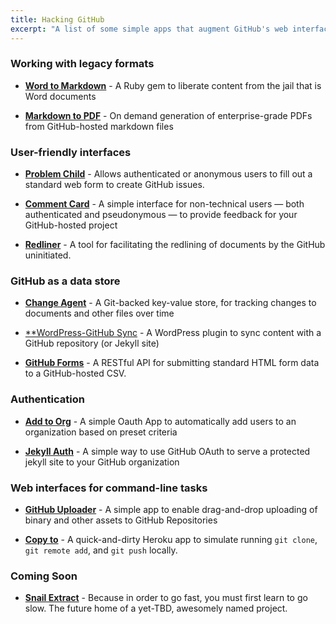 ```yaml
---
title: Hacking GitHub
excerpt: "A list of some simple apps that augment GitHub's web interface to provide atypical GitHub users with features that lower the barrier to collaborate."
---
```


### Working with legacy formats

* [**Word to Markdown**](https://github.com/benbalter/word-to-markdown) - A Ruby gem to liberate content from the jail that is Word documents

* [**Markdown to PDF**](https://github.com/benbalter/markdown-to-pdf) - On demand generation of enterprise-grade PDFs from GitHub-hosted markdown files

### User-friendly interfaces

* [**Problem Child**](https://github.com/benbalter/problem_child) - Allows authenticated or anonymous users to fill out a standard web form to create GitHub issues.

* [**Comment Card**](https://github.com/benbalter/comment-card) - A simple interface for non-technical users — both authenticated and pseudonymous — to provide feedback for your GitHub-hosted project

* [**Redliner**](https://github.com/benbalter/redliner) - A tool for facilitating the redlining of documents by the GitHub uninitiated.

### GitHub as a data store

* [**Change Agent**](https://github.com/benbalter/change_agent) - A Git-backed key-value store, for tracking changes to documents and other files over time

* [**WordPress-GitHub Sync](https://github.com/benbalter/wordpress-github-sync) - A WordPress plugin to sync content with a GitHub repository (or Jekyll site)

* [**GitHub Forms**](https://github.com/benbalter/github-forms) - A RESTful API for submitting standard HTML form data to a GitHub-hosted CSV.

### Authentication

* [**Add to Org**](https://github.com/benbalter/add-to-org) - A simple Oauth App to automatically add users to an organization based on preset criteria

* [**Jekyll Auth**](https://github.com/benbalter/jekyll-auth) - A simple way to use GitHub OAuth to serve a protected jekyll site to your GitHub organization

### Web interfaces for command-line tasks

* [**GitHub Uploader**](https://github.com/benbalter/github-uploader) - A simple app to enable drag-and-drop uploading of binary and other assets to GitHub Repositories

* [**Copy to**](https://github.com/benbalter/copy-to) - A quick-and-dirty Heroku app to simulate running `git clone`, `git remote add`, and `git push` locally.

### Coming Soon

* [**Snail Extract**](https://github.com/benbalter/snail-extract) - Because in order to go fast, you must first learn to go slow. The future home of a yet-TBD, awesomely named project.
